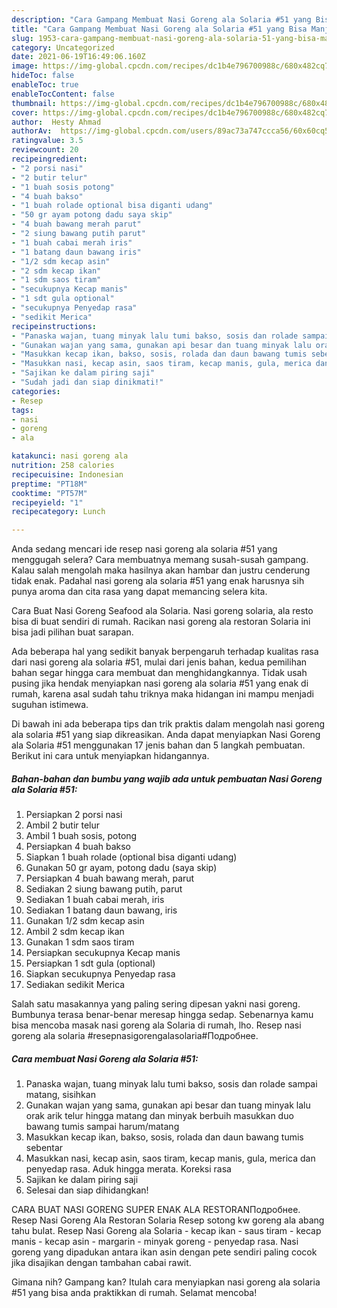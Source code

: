```yaml
---
description: "Cara Gampang Membuat Nasi Goreng ala Solaria #51 yang Bisa Manjain Lidah"
title: "Cara Gampang Membuat Nasi Goreng ala Solaria #51 yang Bisa Manjain Lidah"
slug: 1953-cara-gampang-membuat-nasi-goreng-ala-solaria-51-yang-bisa-manjain-lidah
category: Uncategorized
date: 2021-06-19T16:49:06.160Z
image: https://img-global.cpcdn.com/recipes/dc1b4e796700988c/680x482cq70/nasi-goreng-ala-solaria-51-foto-resep-utama.jpg
hideToc: false
enableToc: true
enableTocContent: false
thumbnail: https://img-global.cpcdn.com/recipes/dc1b4e796700988c/680x482cq70/nasi-goreng-ala-solaria-51-foto-resep-utama.jpg
cover: https://img-global.cpcdn.com/recipes/dc1b4e796700988c/680x482cq70/nasi-goreng-ala-solaria-51-foto-resep-utama.jpg
author:  Hesty Ahmad
authorAv:  https://img-global.cpcdn.com/users/89ac73a747ccca56/60x60cq50/avatar.jpg
ratingvalue: 3.5
reviewcount: 20
recipeingredient:
- "2 porsi nasi"
- "2 butir telur"
- "1 buah sosis potong"
- "4 buah bakso"
- "1 buah rolade optional bisa diganti udang"
- "50 gr ayam potong dadu saya skip"
- "4 buah bawang merah parut"
- "2 siung bawang putih parut"
- "1 buah cabai merah iris"
- "1 batang daun bawang iris"
- "1/2 sdm kecap asin"
- "2 sdm kecap ikan"
- "1 sdm saos tiram"
- "secukupnya Kecap manis"
- "1 sdt gula optional"
- "secukupnya Penyedap rasa"
- "sedikit Merica"
recipeinstructions:
- "Panaska wajan, tuang minyak lalu tumi bakso, sosis dan rolade sampai matang, sisihkan"
- "Gunakan wajan yang sama, gunakan api besar dan tuang minyak lalu orak arik telur hingga matang dan minyak berbuih masukkan duo bawang tumis sampai harum/matang"
- "Masukkan kecap ikan, bakso, sosis, rolada dan daun bawang tumis sebentar"
- "Masukkan nasi, kecap asin, saos tiram, kecap manis, gula, merica dan penyedap rasa. Aduk hingga merata. Koreksi rasa"
- "Sajikan ke dalam piring saji"
- "Sudah jadi dan siap dinikmati!"
categories:
- Resep
tags:
- nasi
- goreng
- ala

katakunci: nasi goreng ala 
nutrition: 258 calories
recipecuisine: Indonesian
preptime: "PT18M"
cooktime: "PT57M"
recipeyield: "1"
recipecategory: Lunch

---
```



Anda sedang mencari ide resep nasi goreng ala solaria #51 yang menggugah selera? Cara membuatnya memang susah-susah gampang. Kalau salah mengolah maka hasilnya akan hambar dan justru cenderung tidak enak. Padahal nasi goreng ala solaria #51 yang enak harusnya sih punya aroma dan cita rasa yang dapat memancing selera kita.


Cara Buat Nasi Goreng Seafood ala Solaria. Nasi goreng solaria, ala resto bisa di buat sendiri di rumah. Racikan nasi goreng ala restoran Solaria ini bisa jadi pilihan buat sarapan.

Ada beberapa hal yang sedikit banyak berpengaruh terhadap kualitas rasa dari nasi goreng ala solaria #51, mulai dari jenis bahan, kedua pemilihan bahan segar hingga cara membuat dan menghidangkannya. Tidak usah pusing jika hendak menyiapkan nasi goreng ala solaria #51 yang enak di rumah, karena asal sudah tahu triknya maka hidangan ini mampu menjadi suguhan istimewa.


Di bawah ini ada beberapa tips dan trik praktis dalam mengolah nasi goreng ala solaria #51 yang siap dikreasikan. Anda dapat menyiapkan Nasi Goreng ala Solaria #51 menggunakan 17 jenis bahan dan 5 langkah pembuatan. Berikut ini cara untuk menyiapkan hidangannya.

<!--inarticleads1-->

##### Bahan-bahan dan bumbu yang wajib ada untuk pembuatan Nasi Goreng ala Solaria #51:

1. Persiapkan 2 porsi nasi
1. Ambil 2 butir telur
1. Ambil 1 buah sosis, potong
1. Persiapkan 4 buah bakso
1. Siapkan 1 buah rolade (optional bisa diganti udang)
1. Gunakan 50 gr ayam, potong dadu (saya skip)
1. Persiapkan 4 buah bawang merah, parut
1. Sediakan 2 siung bawang putih, parut
1. Sediakan 1 buah cabai merah, iris
1. Sediakan 1 batang daun bawang, iris
1. Gunakan 1/2 sdm kecap asin
1. Ambil 2 sdm kecap ikan
1. Gunakan 1 sdm saos tiram
1. Persiapkan secukupnya Kecap manis
1. Persiapkan 1 sdt gula (optional)
1. Siapkan secukupnya Penyedap rasa
1. Sediakan sedikit Merica


Salah satu masakannya yang paling sering dipesan yakni nasi goreng. Bumbunya terasa benar-benar meresap hingga sedap. Sebenarnya kamu bisa mencoba masak nasi goreng ala Solaria di rumah, lho. Resep nasi goreng ala solaria #resepnasigorengalasolaria#Подробнее. 

<!--inarticleads2-->

##### Cara membuat Nasi Goreng ala Solaria #51:

1. Panaska wajan, tuang minyak lalu tumi bakso, sosis dan rolade sampai matang, sisihkan
1. Gunakan wajan yang sama, gunakan api besar dan tuang minyak lalu orak arik telur hingga matang dan minyak berbuih masukkan duo bawang tumis sampai harum/matang
1. Masukkan kecap ikan, bakso, sosis, rolada dan daun bawang tumis sebentar
1. Masukkan nasi, kecap asin, saos tiram, kecap manis, gula, merica dan penyedap rasa. Aduk hingga merata. Koreksi rasa
1. Sajikan ke dalam piring saji
1. Selesai dan siap dihidangkan!

CARA BUAT NASI GORENG SUPER ENAK ALA RESTORANПодробнее. Resep Nasi Goreng Ala Restoran Solaria Resep sotong kw goreng ala abang tahu bulat. Resep Nasi Goreng ala Solaria - kecap ikan - saus tiram - kecap manis - kecap asin - margarin - minyak goreng - penyedap rasa. Nasi goreng yang dipadukan antara ikan asin dengan pete sendiri paling cocok jika disajikan dengan tambahan cabai rawit. 

Gimana nih? Gampang kan? Itulah cara menyiapkan nasi goreng ala solaria #51 yang bisa anda praktikkan di rumah. Selamat mencoba!
